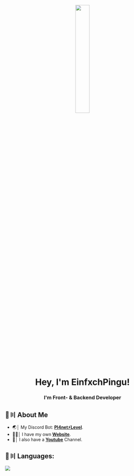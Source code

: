 <p align="center">
<a href="#"><img width="30%" height="auto" src="https://cdn.discordapp.com/attachments/985551183479463998/1001856009670758470/coding2.gif" height="175px"/></a>
</p>

<h1 align="center">Hey, I'm EinfxchPingu!</h1>
<h3 align="center">I'm Front- & Backend Developer</h3>


## 🔎〣 About Me

- 🌏│ My Discord Bot: **[Pl4net⚡️Level](https://EinfxchPingu.de/pl4net)**.
- 🧑‍💻│ I have my own **[Website](https://einfxchpingu.de)**.
- 🎥│ I also have a **[Youtube](http://yt.einfxchpingu.de)** Channel.


## 🚀〣 Languages:

![](https://skillicons.dev/icons?i=java,github,mysql,git,html,css,php,javascript)

<br/>
</p>
